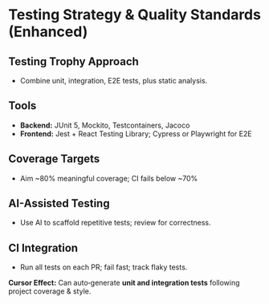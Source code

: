 # Testing Strategy & Quality Standards (Enhanced)

## Testing Trophy Approach
- Combine unit, integration, E2E tests, plus static analysis.

## Tools
- **Backend:** JUnit 5, Mockito, Testcontainers, Jacoco
- **Frontend:** Jest + React Testing Library; Cypress or Playwright for E2E

## Coverage Targets
- Aim ~80% meaningful coverage; CI fails below ~70%

## AI-Assisted Testing
- Use AI to scaffold repetitive tests; review for correctness.

## CI Integration
- Run all tests on each PR; fail fast; track flaky tests.

**Cursor Effect:** Can auto‑generate **unit and integration tests** following project coverage & style.
